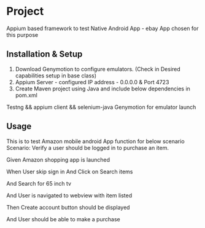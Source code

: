 # Project
Appium based framework to test Native Android App - ebay App chosen for this purpose

## Installation & Setup

1. Download Genymotion to configure emulators. (Check in Desired capabilities setup in base class)
2. Appium Server  - configured IP address - 0.0.0.0 & Port 4723
3. Create Maven project using Java and include below dependencies in pom.xml

Testng &&
appium client &&
selenium-java
Genymotion for emulator launch


## Usage
This is to test Amazon mobile android App function for below scenario
Scenario: Verify a user should be logged in to purchase an item.

Given Amazon shopping app is launched

When User skip sign in
And Click on Search items

And Search for 65 inch tv

And User is navigated to webview with item listed

Then Create account button should be displayed

And User should be able to make a purchase




